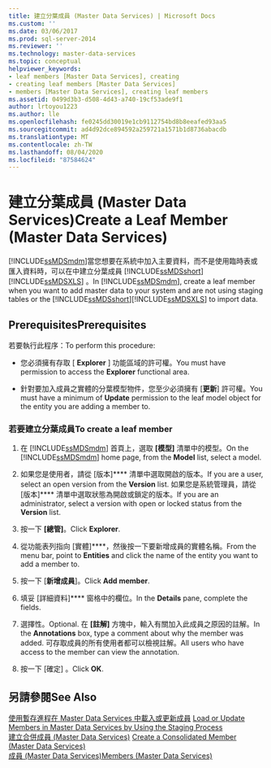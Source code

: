 ```yaml
---
title: 建立分葉成員 (Master Data Services) | Microsoft Docs
ms.custom: ''
ms.date: 03/06/2017
ms.prod: sql-server-2014
ms.reviewer: ''
ms.technology: master-data-services
ms.topic: conceptual
helpviewer_keywords:
- leaf members [Master Data Services], creating
- creating leaf members [Master Data Services]
- members [Master Data Services], creating leaf members
ms.assetid: 0499d3b3-d508-4d43-a740-19cf53ade9f1
author: lrtoyou1223
ms.author: lle
ms.openlocfilehash: fe0245dd30019e1cb9112754bd8b8eeafed93aa5
ms.sourcegitcommit: ad4d92dce894592a259721a1571b1d8736abacdb
ms.translationtype: MT
ms.contentlocale: zh-TW
ms.lasthandoff: 08/04/2020
ms.locfileid: "87584624"
---
```

# <a name="create-a-leaf-member-master-data-services"></a><span data-ttu-id="941a7-102">建立分葉成員 (Master Data Services)</span><span class="sxs-lookup"><span data-stu-id="941a7-102">Create a Leaf Member (Master Data Services)</span></span>
  <span data-ttu-id="941a7-103">[!INCLUDE[ssMDSmdm](../includes/ssmdsmdm-md.md)]當您想要在系統中加入主要資料，而不是使用臨時表或匯入資料時，可以在中建立分葉成員 [!INCLUDE[ssMDSshort](../includes/ssmdsshort-md.md)] [!INCLUDE[ssMDSXLS](../includes/ssmdsxls-md.md)] 。</span><span class="sxs-lookup"><span data-stu-id="941a7-103">In [!INCLUDE[ssMDSmdm](../includes/ssmdsmdm-md.md)], create a leaf member when you want to add master data to your system and are not using staging tables or the [!INCLUDE[ssMDSshort](../includes/ssmdsshort-md.md)][!INCLUDE[ssMDSXLS](../includes/ssmdsxls-md.md)] to import data.</span></span>  
  
## <a name="prerequisites"></a><span data-ttu-id="941a7-104">Prerequisites</span><span class="sxs-lookup"><span data-stu-id="941a7-104">Prerequisites</span></span>  
 <span data-ttu-id="941a7-105">若要執行此程序：</span><span class="sxs-lookup"><span data-stu-id="941a7-105">To perform this procedure:</span></span>  
  
-   <span data-ttu-id="941a7-106">您必須擁有存取 [ **Explorer** ] 功能區域的許可權。</span><span class="sxs-lookup"><span data-stu-id="941a7-106">You must have permission to access the **Explorer** functional area.</span></span>  
  
-   <span data-ttu-id="941a7-107">針對要加入成員之實體的分葉模型物件，您至少必須擁有 [**更新**] 許可權。</span><span class="sxs-lookup"><span data-stu-id="941a7-107">You must have a minimum of **Update** permission to the leaf model object for the entity you are adding a member to.</span></span>  
  
### <a name="to-create-a-leaf-member"></a><span data-ttu-id="941a7-108">若要建立分葉成員</span><span class="sxs-lookup"><span data-stu-id="941a7-108">To create a leaf member</span></span>  
  
1.  <span data-ttu-id="941a7-109">在 [!INCLUDE[ssMDSmdm](../includes/ssmdsmdm-md.md)] 首頁上，選取 **[模型]** 清單中的模型。</span><span class="sxs-lookup"><span data-stu-id="941a7-109">On the [!INCLUDE[ssMDSmdm](../includes/ssmdsmdm-md.md)] home page, from the **Model** list, select a model.</span></span>  
  
2.  <span data-ttu-id="941a7-110">如果您是使用者，請從 [版本]\*\*\*\* 清單中選取開啟的版本。</span><span class="sxs-lookup"><span data-stu-id="941a7-110">If you are a user, select an open version from the **Version** list.</span></span> <span data-ttu-id="941a7-111">如果您是系統管理員，請從 [版本]\*\*\*\* 清單中選取狀態為開啟或鎖定的版本。</span><span class="sxs-lookup"><span data-stu-id="941a7-111">If you are an administrator, select a version with open or locked status from the **Version** list.</span></span>  
  
3.  <span data-ttu-id="941a7-112">按一下 **[總管]**。</span><span class="sxs-lookup"><span data-stu-id="941a7-112">Click **Explorer**.</span></span>  
  
4.  <span data-ttu-id="941a7-113">從功能表列指向 [實體]\*\*\*\*，然後按一下要新增成員的實體名稱。</span><span class="sxs-lookup"><span data-stu-id="941a7-113">From the menu bar, point to **Entities** and click the name of the entity you want to add a member to.</span></span>  
  
5.  <span data-ttu-id="941a7-114">按一下 [**新增成員**]。</span><span class="sxs-lookup"><span data-stu-id="941a7-114">Click **Add member**.</span></span>  
  
6.  <span data-ttu-id="941a7-115">填妥 [詳細資料]\*\*\*\* 窗格中的欄位。</span><span class="sxs-lookup"><span data-stu-id="941a7-115">In the **Details** pane, complete the fields.</span></span>  
  
7.  <span data-ttu-id="941a7-116">選擇性。</span><span class="sxs-lookup"><span data-stu-id="941a7-116">Optional.</span></span> <span data-ttu-id="941a7-117">在 **[註解]** 方塊中，輸入有關加入此成員之原因的註解。</span><span class="sxs-lookup"><span data-stu-id="941a7-117">In the **Annotations** box, type a comment about why the member was added.</span></span> <span data-ttu-id="941a7-118">可存取成員的所有使用者都可以檢視註解。</span><span class="sxs-lookup"><span data-stu-id="941a7-118">All users who have access to the member can view the annotation.</span></span>  
  
8.  <span data-ttu-id="941a7-119">按一下 [確定]  。</span><span class="sxs-lookup"><span data-stu-id="941a7-119">Click **OK**.</span></span>  
  
## <a name="see-also"></a><span data-ttu-id="941a7-120">另請參閱</span><span class="sxs-lookup"><span data-stu-id="941a7-120">See Also</span></span>  
 <span data-ttu-id="941a7-121">[使用暫存進程在 Master Data Services 中載入或更新成員](add-update-and-delete-data-master-data-services.md) </span><span class="sxs-lookup"><span data-stu-id="941a7-121">[Load or Update Members in Master Data Services by Using the Staging Process](add-update-and-delete-data-master-data-services.md) </span></span>  
 <span data-ttu-id="941a7-122">[建立合併成員 &#40;Master Data Services&#41;](../../2014/master-data-services/create-a-consolidated-member-master-data-services.md) </span><span class="sxs-lookup"><span data-stu-id="941a7-122">[Create a Consolidated Member &#40;Master Data Services&#41;](../../2014/master-data-services/create-a-consolidated-member-master-data-services.md) </span></span>  
 [<span data-ttu-id="941a7-123">成員 &#40;Master Data Services&#41;</span><span class="sxs-lookup"><span data-stu-id="941a7-123">Members &#40;Master Data Services&#41;</span></span>](../../2014/master-data-services/members-master-data-services.md)  
  
  
